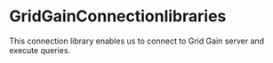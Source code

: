 # GridGainConnectionlibraries
This connection library enables us to connect to Grid Gain server and execute queries.
